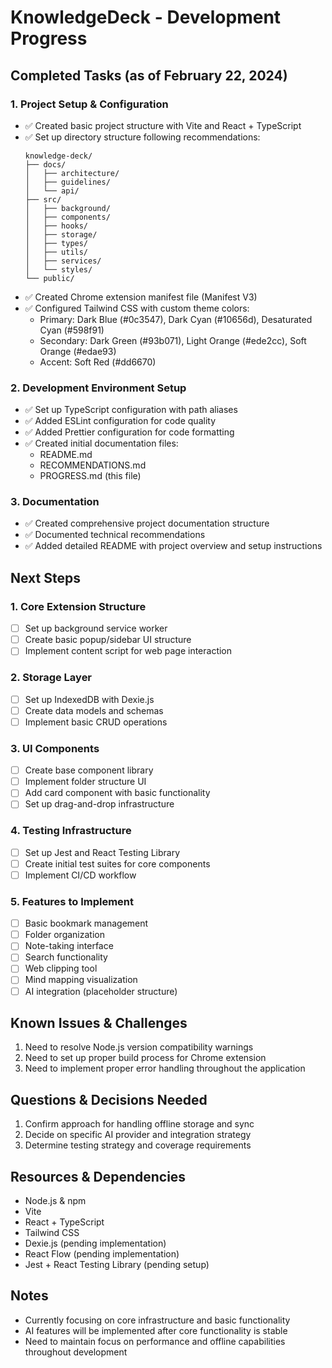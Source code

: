 # KnowledgeDeck - Development Progress

## Completed Tasks (as of February 22, 2024)

### 1. Project Setup & Configuration
- ✅ Created basic project structure with Vite and React + TypeScript
- ✅ Set up directory structure following recommendations:
  ```
  knowledge-deck/
  ├── docs/
  │   ├── architecture/
  │   ├── guidelines/
  │   └── api/
  ├── src/
  │   ├── background/
  │   ├── components/
  │   ├── hooks/
  │   ├── storage/
  │   ├── types/
  │   ├── utils/
  │   ├── services/
  │   └── styles/
  └── public/
  ```
- ✅ Created Chrome extension manifest file (Manifest V3)
- ✅ Configured Tailwind CSS with custom theme colors:
  - Primary: Dark Blue (#0c3547), Dark Cyan (#10656d), Desaturated Cyan (#598f91)
  - Secondary: Dark Green (#93b071), Light Orange (#ede2cc), Soft Orange (#edae93)
  - Accent: Soft Red (#dd6670)

### 2. Development Environment Setup
- ✅ Set up TypeScript configuration with path aliases
- ✅ Added ESLint configuration for code quality
- ✅ Added Prettier configuration for code formatting
- ✅ Created initial documentation files:
  - README.md
  - RECOMMENDATIONS.md
  - PROGRESS.md (this file)

### 3. Documentation
- ✅ Created comprehensive project documentation structure
- ✅ Documented technical recommendations
- ✅ Added detailed README with project overview and setup instructions

## Next Steps

### 1. Core Extension Structure
- [ ] Set up background service worker
- [ ] Create basic popup/sidebar UI structure
- [ ] Implement content script for web page interaction

### 2. Storage Layer
- [ ] Set up IndexedDB with Dexie.js
- [ ] Create data models and schemas
- [ ] Implement basic CRUD operations

### 3. UI Components
- [ ] Create base component library
- [ ] Implement folder structure UI
- [ ] Add card component with basic functionality
- [ ] Set up drag-and-drop infrastructure

### 4. Testing Infrastructure
- [ ] Set up Jest and React Testing Library
- [ ] Create initial test suites for core components
- [ ] Implement CI/CD workflow

### 5. Features to Implement
- [ ] Basic bookmark management
- [ ] Folder organization
- [ ] Note-taking interface
- [ ] Search functionality
- [ ] Web clipping tool
- [ ] Mind mapping visualization
- [ ] AI integration (placeholder structure)

## Known Issues & Challenges
1. Need to resolve Node.js version compatibility warnings
2. Need to set up proper build process for Chrome extension
3. Need to implement proper error handling throughout the application

## Questions & Decisions Needed
1. Confirm approach for handling offline storage and sync
2. Decide on specific AI provider and integration strategy
3. Determine testing strategy and coverage requirements

## Resources & Dependencies
- Node.js & npm
- Vite
- React + TypeScript
- Tailwind CSS
- Dexie.js (pending implementation)
- React Flow (pending implementation)
- Jest + React Testing Library (pending setup)

## Notes
- Currently focusing on core infrastructure and basic functionality
- AI features will be implemented after core functionality is stable
- Need to maintain focus on performance and offline capabilities throughout development 